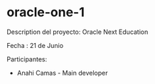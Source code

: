 # oracle-one-1
Description del proyecto:
Oracle Next Education

Fecha : 21 de Junio 

Participantes:
- Anahi Camas - Main developer

